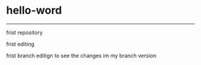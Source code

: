 # hello-word
-------------------------------------

frist repository 

frist editing

frist branch editign to see the changes im my branch version 
